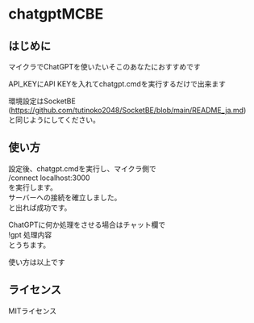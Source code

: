 # chatgptMCBE

## はじめに
マイクラでChatGPTを使いたいそこのあなたにおすすめです  
  
API_KEYにAPI KEYを入れてchatgpt.cmdを実行するだけで出来ます  
  
環境設定はSocketBE  
(https://github.com/tutinoko2048/SocketBE/blob/main/README_ja.md)  
と同じようにしてください。  

## 使い方
設定後、chatgpt.cmdを実行し、マイクラ側で  
/connect localhost:3000  
を実行します。  
サーバーへの接続を確立しました。  
と出れば成功です。  

ChatGPTに何か処理をさせる場合はチャット欄で  
!gpt 処理内容  
とうちます。

使い方は以上です

## ライセンス
MITライセンス
